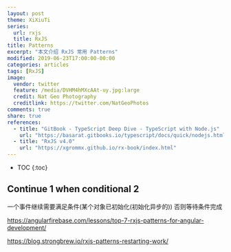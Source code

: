 ```yaml
---
layout: post
theme: XiXiuTi
series: 
  url: rxjs
  title: RxJS
title: Patterns
excerpt: "本文介绍 RxJS 常用 Patterns"
modified: 2019-06-23T17:00:00-00:00
categories: articles
tags: [RxJS]
image:
  vendor: twitter
  feature: /media/DVHM4hMXcAAt-uy.jpg:large
  credit: Nat Geo Photography‏
  creditlink: https://twitter.com/NatGeoPhotos
comments: true
share: true
references:
  - title: "GitBook - TypeScript Deep Dive - TypeScript with Node.js"
    url: "https://basarat.gitbooks.io/typescript/docs/quick/nodejs.html"
  - title: "RxJS v4.0"
    url: "https://xgrommx.github.io/rx-book/index.html"
---
```


* TOC
{:toc}

## Continue 1 when conditional 2

一个事件继续需要满足条件(某个对象已初始化(初始化异步的)) 否则等待条件完成


https://angularfirebase.com/lessons/top-7-rxjs-patterns-for-angular-development/

https://blog.strongbrew.io/rxjs-patterns-restarting-work/
